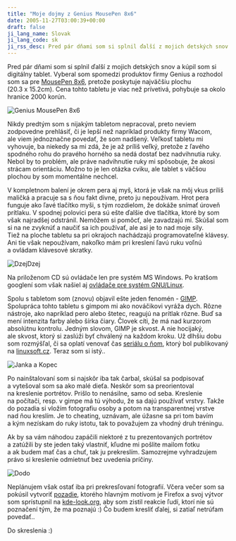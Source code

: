 ```yaml
---
title: "Moje dojmy z Genius MousePen 8x6"
date: 2005-11-27T03:00:39+00:00
draft: false
ji_lang_name: Slovak
ji_lang_code: sk
ji_rss_desc: Pred pár dňami som si splnil ďalší z mojich detských snov a kúpil som si digitálny tablet.
---
```


Pred pár dňami som si splnil ďalší z mojich detských snov a kúpil som si digitálny tablet. 
Vyberal som spomedzi produktov firmy Genius a rozhodol som sa pre [MousePen 8x6][1], pretože poskytuje najväčšiu plochu (20.3 x 15.2cm). 
Cena tohto tabletu je viac než prívetivá, pohybuje sa okolo hranice 2000 korún.

![Genius MousePen 8x6](tablet.jpg)

Nikdy predtým som s nijakým tabletom nepracoval, preto neviem zodpovedne prehlásiť, či je lepší než napríklad produkty firmy Wacom, ale viem jednoznačne povedať, že som nadšený. 
Veľkosť tabletu mi vyhovuje, ba niekedy sa mi zdá, že je až príliš veľký, pretože z ľavého spodného rohu do pravého horného sa nedá dostať bez nadvihnutia ruky. 
Nebol by to problém, ale práve nadvihnutie ruky mi spôsobuje, že akosi strácam orientáciu. 
Možno to je len otázka cviku, ale tablet s väčšou plochou by som momentálne nechcel.

V kompletnom balení je okrem pera aj myš, ktorá je však na môj vkus príliš maličká a pracuje sa s ňou fakt divne, preto ju nepoužívam. 
Hrot pera funguje ako ľavé tlačítko myši, s tým rozdielom, že dokáže snímať úroveň prítlaku. 
V spodnej polovici pera sú ešte ďalšie dve tlačítka, ktoré by som však najradšej odstránil. 
Nemôžem si pomôcť, ale zavadzajú mi. 
Skúšal som si na ne zvyknúť a naučiť sa ich používať, ale asi je to nad moje sily. 
Tiež na ploche tabletu sa pri okrajoch nachádzajú programovateľné klávesy. 
Ani tie však nepoužívam, nakoľko mám pri kreslení ľavú ruku voľnú a ovládam klávesové skratky.

![DzejDzej](jj.jpg)

Na priloženom CD sú ovládače len pre systém MS Windows. 
Po kratšom googlení som však našiel aj [ovládače pre systém GNU/Linux][2].

Spolu s tabletom som (znovu) objavil ešte jeden fenomén - [GIMP][3]. 
Spolupráca tohto tabletu s gimpom mi ako nováčikovi vyráža dych. 
Rôzne nástroje, ako napríklad pero alebo štetec, reagujú na prítlak rôzne. 
Buď sa mení intenzita farby alebo šírka čiary. 
Človek cíti, že má nad kurzorom absolútnu kontrolu. 
Jedným slovom, GIMP je skvost. 
A nie hocijaký, ale skvost, ktorý si zaslúži byť chválený na každom kroku. 
Už dlhšiu dobu som rozmýšľal, či sa oplatí venovať čas [seriálu o ňom][4], ktorý bol publikovaný na [linuxsoft.cz][5]. 
Teraz som si istý..

![Janka a Kopec](jankaakopec.jpg)

Po nainštalovaní som si najskôr iba tak čarbal, skúšal sa podpisovať a vytešoval som sa ako malé dieťa. 
Neskôr som sa preorientoval na kreslenie portrétov. 
Prišlo to nenásilne, samo od seba. 
Kreslenie na počítači, resp. v gimpe má tú výhodu, že sa dajú používať vrstvy. 
Takže do pozadia si vložím fotografiu osoby a potom na transparentnej vrstve nad ňou kreslím. 
Je to cheating, uznávam, ale úžasne sa pri tom bavím a kým nezískam do ruky istotu, tak to považujem za vhodný druh tréningu.

Ak by sa vám náhodou zapáčili niektoré z tu prezentovaných portrétov a zatúžili by ste jeden taký vlastniť, kľudne mi pošlite mailom fotku a ak budem mať čas a chuť, tak ju prekreslím. 
Samozrejme vyhradzujem právo si kreslenie odmietnuť bez uvedenia príčiny.

![Dodo](dodo.jpg)

Neplánujem však ostať iba pri prekresľovaní fotografií. 
Včera večer som sa pokúsil vytvoriť [pozadie][6], ktorého hlavným motívom je Firefox a svoj výtvor som sprístupnil na [kde-look.org][7], aby som zistil reakcie ľudí, ktorí nie sú poznačení tým, že ma poznajú :) 
Čo budem kresliť ďalej, si zatiaľ netrúfam povedať..

Do skreslenia :)

[1]: http://www.geniusnet.com.tw/product/product-1.asp?pdtno=483
[2]: http://www.stud.fit.vutbr.cz/~xhorak28/index.php?page=WizardPen_Driver
[3]: https://www.gimp.org
[4]: http://archiv.linuxsoft.cz/article.php?id_article=195
[5]: http://www.linuxsoft.cz
[6]: firefox.jpg
[7]: https://www.pling.com/s/Wallpapers/p/1077843